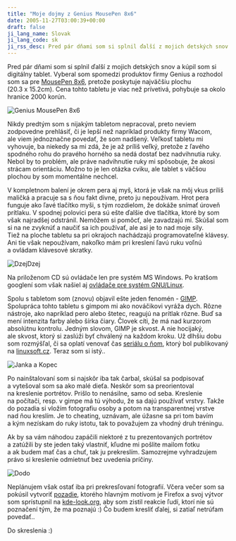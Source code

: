 ```yaml
---
title: "Moje dojmy z Genius MousePen 8x6"
date: 2005-11-27T03:00:39+00:00
draft: false
ji_lang_name: Slovak
ji_lang_code: sk
ji_rss_desc: Pred pár dňami som si splnil ďalší z mojich detských snov a kúpil som si digitálny tablet.
---
```


Pred pár dňami som si splnil ďalší z mojich detských snov a kúpil som si digitálny tablet. 
Vyberal som spomedzi produktov firmy Genius a rozhodol som sa pre [MousePen 8x6][1], pretože poskytuje najväčšiu plochu (20.3 x 15.2cm). 
Cena tohto tabletu je viac než prívetivá, pohybuje sa okolo hranice 2000 korún.

![Genius MousePen 8x6](tablet.jpg)

Nikdy predtým som s nijakým tabletom nepracoval, preto neviem zodpovedne prehlásiť, či je lepší než napríklad produkty firmy Wacom, ale viem jednoznačne povedať, že som nadšený. 
Veľkosť tabletu mi vyhovuje, ba niekedy sa mi zdá, že je až príliš veľký, pretože z ľavého spodného rohu do pravého horného sa nedá dostať bez nadvihnutia ruky. 
Nebol by to problém, ale práve nadvihnutie ruky mi spôsobuje, že akosi strácam orientáciu. 
Možno to je len otázka cviku, ale tablet s väčšou plochou by som momentálne nechcel.

V kompletnom balení je okrem pera aj myš, ktorá je však na môj vkus príliš maličká a pracuje sa s ňou fakt divne, preto ju nepoužívam. 
Hrot pera funguje ako ľavé tlačítko myši, s tým rozdielom, že dokáže snímať úroveň prítlaku. 
V spodnej polovici pera sú ešte ďalšie dve tlačítka, ktoré by som však najradšej odstránil. 
Nemôžem si pomôcť, ale zavadzajú mi. 
Skúšal som si na ne zvyknúť a naučiť sa ich používať, ale asi je to nad moje sily. 
Tiež na ploche tabletu sa pri okrajoch nachádzajú programovateľné klávesy. 
Ani tie však nepoužívam, nakoľko mám pri kreslení ľavú ruku voľnú a ovládam klávesové skratky.

![DzejDzej](jj.jpg)

Na priloženom CD sú ovládače len pre systém MS Windows. 
Po kratšom googlení som však našiel aj [ovládače pre systém GNU/Linux][2].

Spolu s tabletom som (znovu) objavil ešte jeden fenomén - [GIMP][3]. 
Spolupráca tohto tabletu s gimpom mi ako nováčikovi vyráža dych. 
Rôzne nástroje, ako napríklad pero alebo štetec, reagujú na prítlak rôzne. 
Buď sa mení intenzita farby alebo šírka čiary. 
Človek cíti, že má nad kurzorom absolútnu kontrolu. 
Jedným slovom, GIMP je skvost. 
A nie hocijaký, ale skvost, ktorý si zaslúži byť chválený na každom kroku. 
Už dlhšiu dobu som rozmýšľal, či sa oplatí venovať čas [seriálu o ňom][4], ktorý bol publikovaný na [linuxsoft.cz][5]. 
Teraz som si istý..

![Janka a Kopec](jankaakopec.jpg)

Po nainštalovaní som si najskôr iba tak čarbal, skúšal sa podpisovať a vytešoval som sa ako malé dieťa. 
Neskôr som sa preorientoval na kreslenie portrétov. 
Prišlo to nenásilne, samo od seba. 
Kreslenie na počítači, resp. v gimpe má tú výhodu, že sa dajú používať vrstvy. 
Takže do pozadia si vložím fotografiu osoby a potom na transparentnej vrstve nad ňou kreslím. 
Je to cheating, uznávam, ale úžasne sa pri tom bavím a kým nezískam do ruky istotu, tak to považujem za vhodný druh tréningu.

Ak by sa vám náhodou zapáčili niektoré z tu prezentovaných portrétov a zatúžili by ste jeden taký vlastniť, kľudne mi pošlite mailom fotku a ak budem mať čas a chuť, tak ju prekreslím. 
Samozrejme vyhradzujem právo si kreslenie odmietnuť bez uvedenia príčiny.

![Dodo](dodo.jpg)

Neplánujem však ostať iba pri prekresľovaní fotografií. 
Včera večer som sa pokúsil vytvoriť [pozadie][6], ktorého hlavným motívom je Firefox a svoj výtvor som sprístupnil na [kde-look.org][7], aby som zistil reakcie ľudí, ktorí nie sú poznačení tým, že ma poznajú :) 
Čo budem kresliť ďalej, si zatiaľ netrúfam povedať..

Do skreslenia :)

[1]: http://www.geniusnet.com.tw/product/product-1.asp?pdtno=483
[2]: http://www.stud.fit.vutbr.cz/~xhorak28/index.php?page=WizardPen_Driver
[3]: https://www.gimp.org
[4]: http://archiv.linuxsoft.cz/article.php?id_article=195
[5]: http://www.linuxsoft.cz
[6]: firefox.jpg
[7]: https://www.pling.com/s/Wallpapers/p/1077843